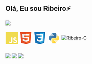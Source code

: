 ## Olá, Eu sou Ribeiro⚡

<div>
  <a href="http://bio.site/riibeiro.dev">
    <img height="160em" src="https://github-readme-stats.vercel.app/api/top-langs/?username=Ribeiro0512&layout=compact&langs_count=16&theme=dark"/></a>
</div>

<div style="display: inline_block"><br>
  <img align="center" alt="Ribeiro-Js" height="40" width="40" src="https://raw.githubusercontent.com/devicons/devicon/master/icons/javascript/javascript-plain.svg">
  <img align="center" alt="Ribeiro-HTML" height="40" width="40" src="https://raw.githubusercontent.com/devicons/devicon/master/icons/html5/html5-original.svg">
  <img align="center" alt="Rribeiro-CSS" height="40" width="40" src="https://raw.githubusercontent.com/devicons/devicon/master/icons/css3/css3-original.svg">
  <img align="center" alt="Ribeiro-Python" height="40" width="40" src="https://raw.githubusercontent.com/devicons/devicon/master/icons/python/python-original.svg">
  <img align="center" alt="Ribeiro-C" height="40" width="40" src="https://devicon-website.vercel.app/api/c/original.svg">
</div>

  ##
 
<div> 
  <a href="https://www.youtube.com/@riibeiro_dev" target="_blank"><img src="https://img.shields.io/badge/YouTube-FF0000?style=for-the-badge&logo=youtube&logoColor=white" target="_blank"></a>
  <a href="https://www.instagram.com/riibeiro.dev" target="_blank"><img src="https://img.shields.io/badge/-Instagram-%23E4405F?style=for-the-badge&logo=instagram&logoColor=white" target="_blank"></a>
  <a href="https://www.linkedin.com/in/edudev53" target="_blank"><img src="https://img.shields.io/badge/-LinkedIn-%230077B5?style=for-the-badge&logo=linkedin&logoColor=white" target="_blank"></a> 
  
</div>



